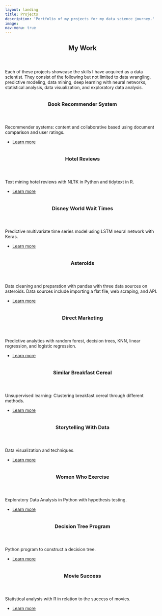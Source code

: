 ```yaml
---
layout: landing
title: Projects
description: 'Portfolio of my projects for my data science journey.'
image: 
nav-menu: true
---
```


<!-- Main -->
<div id="main">

<!-- One -->
<section id="one">
	<div class="inner">
		<header class="major">
			<h2>My Work</h2>
		</header>
		<p>Each of these projects showcase the skills I have acquired as a data scientist. They consist of the following but not limited to data wrangling, predictive modeling, data mining, deep learning with neural networks, statistical analysis, data visualization, and exploratory data analysis.</p>
	</div>
</section>

<!-- Two -->
<section id="two" class="spotlights">
<section>
	<a href="#" class="image">
		<img src="{% link assets/images/trinity2.jpg %}" alt="" data-position="center center" />
	</a>
	<div class="content">
		<div class="inner">
			<header class="major">
				<h3>Book Recommender System</h3>
			</header>
			<p>Recommender systems: content and collaborative based using document comparison and user ratings. </p>
			<ul class="actions">
				<li><a href="https://torreylee1028.github.io/2021/05/30/bookrec.html" class="button">Learn more</a></li>
			</ul>
		</div>
	</div>
</section>
<section>
	<a href="#" class="image">
		<img src="{% link assets/images/maui.jpg %}" alt="" data-position="center center" />
	</a>
	<div class="content">
		<div class="inner">
			<header class="major">
				<h3>Hotel Reviews</h3>
			</header>
			<p>Text mining hotel reviews with NLTK in Python and tidytext in R.</p>
			<ul class="actions">
				<li><a href="https://torreylee1028.github.io/2021/05/08/hotelreviews.html" class="button">Learn more</a></li>
			</ul>
		</div>
	</div>
</section>
<section>
	<a href="#" class="image">
		<img src="{% link assets/images/dca.jpg %}" alt="" data-position="center center" />
	</a>
	<div class="content">
		<div class="inner">
			<header class="major">
				<h3>Disney World Wait Times</h3>
			</header>
			<p>Predictive multivariate time series model using LSTM neural network with Keras.</p>
			<ul class="actions">
				<li><a href="https://torreylee1028.github.io/2021/04/04/waittimes.html" class="button">Learn more</a></li>
			</ul>
		</div>
	</div>
</section>
	<section>
		<a href="#" class="image">
			<img src="{% link assets/images/capitolreef2.jpg %}" alt="" data-position="center center" />
		</a>
		<div class="content">
			<div class="inner">
				<header class="major">
					<h3>Asteroids</h3>
				</header>
				<p>Data cleaning and preparation with pandas with three data sources on asteroids. Data sources include importing a flat file, web scraping, and API.</p>
				<ul class="actions">
					<li><a href="https://torreylee1028.github.io/2021/03/31/asteroids.html" class="button">Learn more</a></li>
				</ul>
			</div>
		</div>
	</section>
	<section>
		<a href="#" class="image">
			<img src="{% link assets/images/yukon.jpg %}" alt="" data-position="top center" />
		</a>
		<div class="content">
			<div class="inner">
				<header class="major">
					<h3>Direct Marketing</h3>
				</header>
				<p>Predictive analytics with random forest, decision trees, KNN, linear regression, and logistic regression.</p>
				<ul class="actions">
					<li><a href="https://torreylee1028.github.io/2021/03/30/directmarketing.html" class="button">Learn more</a></li>
				</ul>
			</div>
		</div>
	</section>
	<section>
		<a href="#" class="image">
			<img src="{% link assets/images/capitolreef.jpg %}" alt="" data-position="25% 25%" />
		</a>
		<div class="content">
			<div class="inner">
				<header class="major">
					<h3>Similar Breakfast Cereal</h3>
				</header>
				<p>Unsupervised learning: Clustering breakfast cereal through different methods.</p>
				<ul class="actions">
					<li><a href="https://torreylee1028.github.io/2021/03/29/cereal.html" class="button">Learn more</a></li>
				</ul>
			</div>
		</div>
	</section>
	<section>
		<a href="#" class="image">
			<img src="{% link assets/images/bryce.jpg %}" alt="" data-position="25% 25%" />
		</a>
		<div class="content">
			<div class="inner">
				<header class="major">
					<h3>Storytelling With Data</h3>
				</header>
				<p>Data visualization and techniques.</p>
				<ul class="actions">
					<li><a href="https://torreylee1028.github.io/2021/03/29/storytelling.html" class="button">Learn more</a></li>
				</ul>
			</div>
		</div>
	</section>
	<section>
		<a href="#" class="image">
			<img src="{% link assets/images/hubbard-2.jpg %}" alt="" data-position="25% 25%" />
		</a>
		<div class="content">
			<div class="inner">
				<header class="major">
					<h3>Women Who Exercise</h3>
				</header>
				<p>Exploratory Data Analysis in Python with hypothesis testing.</p>
				<ul class="actions">
					<li><a href="https://torreylee1028.github.io/2021/03/29/womenexercise.html" class="button">Learn more</a></li>
				</ul>
			</div>
		</div>
	</section>
	<section>
		<a href="#" class="image">
			<img src="{% link assets/images/rocky2.jpg %}" alt="" data-position="25% 25%" />
		</a>
		<div class="content">
			<div class="inner">
				<header class="major">
					<h3>Decision Tree Program</h3>
				</header>
				<p>Python program to construct a decision tree.</p>
				<ul class="actions">
					<li><a href="https://torreylee1028.github.io/2021/03/29/decisiontree.html" class="button">Learn more</a></li>
				</ul>
			</div>
		</div>
	</section>
	<section>
		<a href="#" class="image">
			<img src="{% link assets/images/canyonland.jpg %}" alt="" data-position="25% 25%" />
		</a>
		<div class="content">
			<div class="inner">
				<header class="major">
					<h3>Movie Success</h3>
				</header>
				<p>Statistical analysis with R in relation to the success of movies.</p>
				<ul class="actions">
					<li><a href="https://torreylee1028.github.io/2021/03/29/movie.html" class="button">Learn more</a></li>
				</ul>
			</div>
		</div>
	</section>
</section>



</div>
